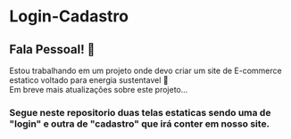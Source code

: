 # Login-Cadastro
## Fala Pessoal! 👋
Estou trabalhando em um projeto onde devo criar um site de E-commerce estatico voltado para energia sustentavel 🍃<br/> Em breve mais atualizações sobre este projeto... <br/> 
### Segue neste repositorio duas telas estaticas sendo uma de "login" e outra de "cadastro" que irá conter em nosso site.
